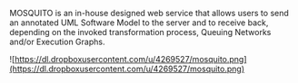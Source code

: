 MOSQUITO is an in-house designed web service that allows users to send an annotated UML Software Model to the server and to receive back, depending on the invoked transformation process, Queuing Networks and/or Execution Graphs.

![https://dl.dropboxusercontent.com/u/4269527/mosquito.png](https://dl.dropboxusercontent.com/u/4269527/mosquito.png)